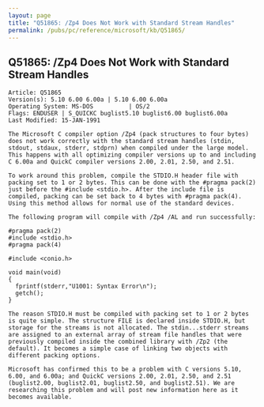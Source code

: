 ```yaml
---
layout: page
title: "Q51865: /Zp4 Does Not Work with Standard Stream Handles"
permalink: /pubs/pc/reference/microsoft/kb/Q51865/
---
```


## Q51865: /Zp4 Does Not Work with Standard Stream Handles

	Article: Q51865
	Version(s): 5.10 6.00 6.00a | 5.10 6.00 6.00a
	Operating System: MS-DOS          | OS/2
	Flags: ENDUSER | S_QUICKC buglist5.10 buglist6.00 buglist6.00a
	Last Modified: 15-JAN-1991
	
	The Microsoft C compiler option /Zp4 (pack structures to four bytes)
	does not work correctly with the standard stream handles (stdin,
	stdout, stdaux, stderr, stdprn) when compiled under the large model.
	This happens with all optimizing compiler versions up to and including
	C 6.00a and QuickC compiler versions 2.00, 2.01, 2.50, and 2.51.
	
	To work around this problem, compile the STDIO.H header file with
	packing set to 1 or 2 bytes. This can be done with the #pragma pack(2)
	just before the #include <stdio.h>. After the include file is
	compiled, packing can be set back to 4 bytes with #pragma pack(4).
	Using this method allows for normal use of the standard devices.
	
	The following program will compile with /Zp4 /AL and run successfully:
	
	#pragma pack(2)
	#include <stdio.h>
	#pragma pack(4)
	
	#include <conio.h>
	
	void main(void)
	{
	  fprintf(stderr,"U1001: Syntax Error\n");
	  getch();
	}
	
	The reason STDIO.H must be compiled with packing set to 1 or 2 bytes
	is quite simple. The structure FILE is declared inside STDIO.H, but
	storage for the streams is not allocated. The stdin...stderr streams
	are assigned to an external array of stream file handles that were
	previously compiled inside the combined library with /Zp2 (the
	default). It becomes a simple case of linking two objects with
	different packing options.
	
	Microsoft has confirmed this to be a problem with C versions 5.10,
	6.00, and 6.00a; and QuickC versions 2.00, 2.01, 2.50, and 2.51
	(buglist2.00, buglist2.01, buglist2.50, and buglist2.51). We are
	researching this problem and will post new information here as it
	becomes available.
